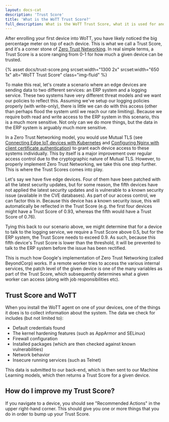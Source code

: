 ```yaml
---
layout: docs-cat
description: 'Trust Score'
title: 'What is the WoTT Trust Score?'
full_description: What is the WoTT Trust Score, what it is used for and what does it say about the security posture of my devices?
---
```


After enrolling your first device into WoTT, you have likely noticed the big percentage meter on top of each device. This is what we call a Trust Score, and it's a corner stone of [Zero Trust Networking](https://www.oreilly.com/library/view/zero-trust-networks/9781491962183/). In real simple terms, a Trust Score is a score ranging from 0-1 for how much a given device can be trusted.

{% asset docs/trust-score.png srcset:width="1300 2x" srcset:width="650 1x" alt="WoTT Trust Score" class="img-fluid" %}

To make this real, let's create a scenario where an edge devices are sending data to two different services: an ERP system and a logging service. These two systems have very different threat models and we want our policies to reflect this. Assuming we've setup our logging policies properly (with write-only), there is little we can do with this access (other than perhaps flood the system until we reach our rate limiting). Because we require both read and write access to the ERP system in this scenario, this is a much more sensitive. Not only can we do more things, but the data in the ERP system is arguably much more sensitive.

In a Zero Trust Networking model, you would use Mutual TLS (see [Connecting Edge IoT devices with Kubernetes]({{site.url}}/blog/tutorials/2019/07/18/edge-to-kubernetes) and [Configuring Nginx with client certificate authentication]({{site.url}}/blog/tutorials/2019/07/15/mtls-with-nginx)) to grant each device access to these systems individually. This by itself is a major improvement over regular access control due to the cryptographic nature of Mutual TLS. However, to properly implement Zero Trust Networking, we take this one step further. This is where the Trust Scores comes into play.

Let's say we have five edge devices. Four of them have been patched with all the latest security updates, but for some reason, the fifth devices have not applied the latest security updates and is vulnerable to a known security issue (available in the CVE databases). As part of our access control, we can factor this in. Because this device has a known security issue, this will automatically be reflected in the Trust Score (e.g. the first four devices might have a Trust Score of 0.93, whereas the fifth would have a Trust Score of 0.76).

Tying this back to our scenario above, we might determine that for a device to talk to the logging service, we require a Trust Score above 0.5, but for the ERP system, the Trust Score needs to exceed 0.9. As such, because this fifth device's Trust Score is lower than the threshold, it will be prevented to talk to the ERP system before the issue has been rectified.

This is much how Google's implementation of Zero Trust Networking (called BeyondCorp) works. If a remote worker tries to access the various internal services, the patch level of the given device is one of the many variables as part of the Trust Score, which subsequently determines what a given worker can access (along with job responsibilities etc).

## Trust Score and WoTT

When you install the WoTT agent on one of your devices, one of the things it does is to collect information about the system. The data we check for includes (but not limited to):

* Default credentials found
* The kernel hardening features (such as AppArmor and SELinux)
* Firewall configuration
* Installed packages (which are then checked against known vulnerabilities)
* Network behavior
* Insecure running services (such as Telnet)

This data is submitted to our back-end, which is then sent to our Machine Learning models, which then returns a Trust Score for a given device.

## How do I improve my Trust Score?

If you navigate to a device, you should see "Recommended Actions" in the upper right-hand corner. This should give you one or more things that you do in order to bump up your Trust Score.
